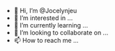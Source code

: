 - 👋 Hi, I’m @Jocelynjeu
- 👀 I’m interested in ...
- 🌱 I’m currently learning ...
- 💞️ I’m looking to collaborate on ...
- 📫 How to reach me ...

<!---
Jocelynjeu/Jocelynjeu is a ✨ special ✨ repository because its `README.md` (this file) appears on your GitHub profile.
You can click the Preview link to take a look at your changes.
--->
